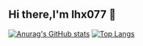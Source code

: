 ## Hi there,I'm lhx077 👋

<!--
**lhx077/lhx077** is a ✨ _special_ ✨ repository because its `README.md` (this file) appears on your GitHub profile.

Here are some ideas to get you started:

- 🔭 I’m currently working on ...
- 🌱 I’m currently learning ...
- 👯 I’m looking to collaborate on ...
- 🤔 I’m looking for help with ...
- 💬 Ask me about ...
- 📫 How to reach me: ...
- 😄 Pronouns: ...
- ⚡ Fun fact: ...
-->

[![Anurag's GitHub stats](https://github-readme-stats.vercel.app/api?username=lhx077&count_private=true&show_icons=true&theme=tokyonight)]([https://github.com/anuraghazra/github-readme-stats](https://github-readme-stats.vercel.app/api?username=lhx077&count_private=true&show_icons=true&theme=tokyonight))
[![Top Langs](https://github-readme-stats.vercel.app/api/top-langs/?username=lhx077&theme=sythwave)]((https://github-readme-stats.vercel.app/api/top-langs/?username=lhx077&theme=sythwave))
